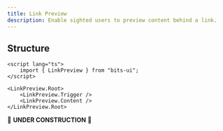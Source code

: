 ```yaml
---
title: Link Preview
description: Enable sighted users to preview content behind a link.
---
```


## Structure

```svelte
<script lang="ts">
	import { LinkPreview } from "bits-ui";
</script>

<LinkPreview.Root>
	<LinkPreview.Trigger />
	<LinkPreview.Content />
</LinkPreview.Root>
```

🚧 **UNDER CONSTRUCTION** 🚧
